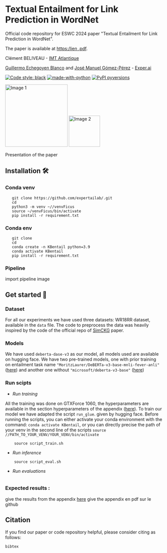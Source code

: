 # Textual Entailment for Link Prediction in WordNet


Official code repository for ESWC 2024 paper 
"Textual Entailment for Link Prediction in WordNet". 

The paper is available at [https:/lien .pdf](https://.pdf).

Clément BELIVEAU - [IMT Atlantique](https://www.imt-atlantique.fr/en) 

[Guillermo Echegoyen Blanco]() and
[José Manuel Gómez-Pérez](https://scholar.google.com/citations?user=P3B2MmwAAAAJ&hl=fr&oi=ao) - [Exper.ai](https://www.expert.ai)

[![Code style: black](https://img.shields.io/badge/code%20style-black-000000.svg?style=flat-square)](https://github.com/ambv/black)
[![made-with-python](https://img.shields.io/badge/Made%20with-Python-1f425f.svg)](https://www.python.org/)
[![PyPI pyversions](https://img.shields.io/pypi/pyversions/ansicolortags.svg)](https://pypi.python.org/pypi/ansicolortags/)


<html> 
<body> 
	<div class="image-container"> 
		<img src="https://www.pole-emc2.fr/app/uploads/logos_adherents/91fff3f6-c993-67c6-68ae-53957c2f623d-768x522.png" alt="Image 1" height="200">
		<img src="https://www.expert.ai/wp-content/uploads/2020/09/logo-new.png" alt="Image 2" height="100"> 
	</div> 
</body>
</html>

Presentation of the paper 

## Installation 🛠 

### Conda venv

```[bash]
   git clone https://github.com/expertailab/.git
   cd 
   python3 -m venv ~//venvFicus
   source ~/venvFicus/bin/activate
   pip install -r requirement.txt
```
### Conda env 

```[bash]
   git clone 
   cd 
   conda create -n KBentail python=3.9
   conda activate KBentail
   pip install -r requirement.txt
```
### Pipeline 

import pipeline image 

## Get started 🚀

### Dataset 

For all our experiments we have used three datasets: WR18RR dataset, available in the `data` file. The code to preprocess the data was heavily inspired by the code of the official repo of [SimCKG](https://github.com/intfloat/SimKGC) paper. 
### Models 

We have used `deberta-dase-v3` as our model, all models used are available on hugging face. We have two pre-trained models, one with prior training on entailment task name `"MoritzLaurer/DeBERTa-v3-base-mnli-fever-anli"` ([here]()) and another one without `"microsoft/deberta-v3-base"` ([here]())

### Run scipts 
- *Run training*

All the training was done on GTXForce 1060, the hyperparameters are available in the section hyperparameters of the appendix ([here]()). To train our model we have adapted the script `run_glue`. given by hugging face. Before running the scripts, you can either activate your conda environment with the command: `conda activate KBentail`, or you can directly precise the path of your venv in the second line of the scripts `source //PATH_TO_YOUR_VENV/YOUR_VENV/bin/activate`

```[bash]
	source script_train.sh 
```

- *Run inference*

```[bash]
	source script_eval.sh 
```

- *Run evaluations*

```[bash]

```

### Expected results : 

give the results from the appendix [here](https://github.com/ClementBLV/knowledge_base_population/)
give the appendix en pdf sur le github


## Citation

If you find our paper or code repository helpful, please consider citing as follows:

```
bibtex
```
